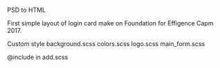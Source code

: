 PSD to HTML

First simple layout of login card make on Foundation for Effigence Capm 2017. 

Custom style 
background.scss
colors.scss
logo.scss
main_form.scss

@include in add.scss

